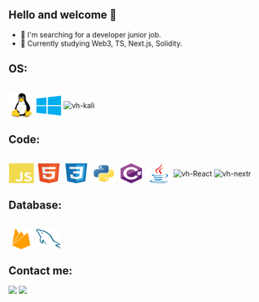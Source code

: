 ## Hello and welcome 👋

- 🔭 I'm searching for a developer junior job.
- 🌱 Currently studying Web3, TS, Next.js, Solidity.

##

  <h2> OS: </h2>
  <div style="display: inline_block"><br>
    <img align="center" alt="vh-linux" height="50" width="50" src="https://raw.githubusercontent.com/devicons/devicon/1119b9f84c0290e0f0b38982099a2bd027a48bf1/icons/linux/linux-original.svg">
    <img align="center" alt="vh-Windows" height="40" width="50" src="https://raw.githubusercontent.com/devicons/devicon/1119b9f84c0290e0f0b38982099a2bd027a48bf1/icons/windows8/windows8-original.svg">
    <img align="center" alt="vh-kali" height="50" width="50" src="https://upload.wikimedia.org/wikipedia/commons/2/2b/Kali-dragon-icon.svg">
  </div>

<h2> Code: </h2>
<div style="display: inline_block"><br>
  <img align="center" alt="vh-Js" height="40" width="50" src="https://raw.githubusercontent.com/devicons/devicon/master/icons/javascript/javascript-plain.svg">
  <img align="center" alt="vh-HTML" height="40" width="50" src="https://raw.githubusercontent.com/devicons/devicon/master/icons/html5/html5-original.svg">
  <img align="center" alt="vh-CSS" height="40" width="50" src="https://raw.githubusercontent.com/devicons/devicon/master/icons/css3/css3-original.svg">
  <img align="center" alt="vh-Python" height="40" width="50" src="https://raw.githubusercontent.com/devicons/devicon/master/icons/python/python-original.svg">
  <img align="center" alt="vh-Csharp" height="40" width="50" src="https://raw.githubusercontent.com/devicons/devicon/master/icons/csharp/csharp-original.svg">
  <img align="center" alt="vh-Java" height="40" width="50" src="https://raw.githubusercontent.com/devicons/devicon/1119b9f84c0290e0f0b38982099a2bd027a48bf1/icons/java/java-original.svg">
  <img align="center" alt="vh-React" height="40" width="50" src="https://upload.wikimedia.org/wikipedia/commons/thumb/a/a7/React-icon.svg/1150px-React-icon.svg.png">
  <img align="center" alt="vh-nextr" height="40" width="50" src="[https://ng-icons.github.io/ng-icons/assets/angular.svg](https://static-00.iconduck.com/assets.00/next-js-icon-2048x2048-5dqjgeku.png)">
</div>
  
  <h2> Database: </h2>
  <div style="display: inline_block"><br>
    <img align="center" alt="vh-firebase" height="40" width="50" src="https://raw.githubusercontent.com/devicons/devicon/1119b9f84c0290e0f0b38982099a2bd027a48bf1/icons/firebase/firebase-plain.svg">
    <img align="center" alt="vh-mysql" height="40" width="50" src="https://raw.githubusercontent.com/devicons/devicon/1119b9f84c0290e0f0b38982099a2bd027a48bf1/icons/mysql/mysql-plain.svg">
  </div>
 
  <h2> Contact me: </h2>
<a href = "mailto:vitorhugo201038@gmail.com"><img src="https://img.shields.io/badge/-Gmail-%23333?style=for-the-badge&logo=gmail&logoColor=white" target="_blank"></a>
<a href="https://www.linkedin.com/in/vitor-hugo-6aaa52245/"><img src="https://img.shields.io/badge/-LinkedIn-%230077B5?style=for-the-badge&logo=linkedin&logoColor=white" target="_blank"></a>
